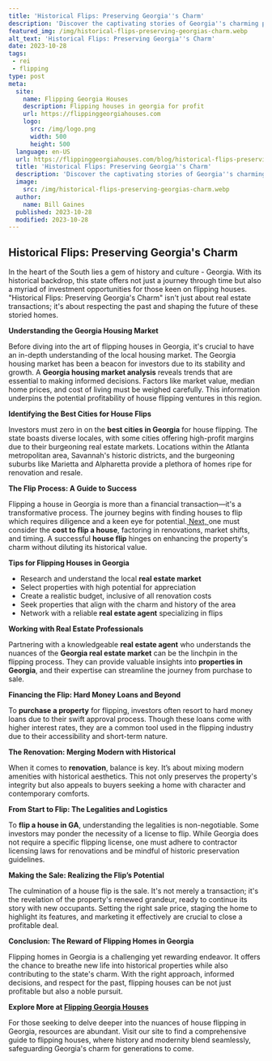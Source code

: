 ```yaml
---
title: 'Historical Flips: Preserving Georgia''s Charm'
description: 'Discover the captivating stories of Georgia''s charming past as Historical Flips showcases the preservation of its rich heritage. Curious minds welcome!'
featured_img: /img/historical-flips-preserving-georgias-charm.webp
alt_text: 'Historical Flips: Preserving Georgia''s Charm'
date: 2023-10-28
tags:
 - rei
 - flipping
type: post
meta:
  site:
    name: Flipping Georgia Houses
    description: Flipping houses in georgia for profit
    url: https://flippinggeorgiahouses.com
    logo:
      src: /img/logo.png
      width: 500
      height: 500
  language: en-US
  url: https://flippinggeorgiahouses.com/blog/historical-flips-preserving-georgias-charm
  title: 'Historical Flips: Preserving Georgia''s Charm'
  description: 'Discover the captivating stories of Georgia''s charming past as Historical Flips showcases the preservation of its rich heritage. Curious minds welcome!'
  image:
    src: /img/historical-flips-preserving-georgias-charm.webp
  author:
    name: Bill Gaines
  published: 2023-10-28
  modified: 2023-10-28
---
```



## Historical Flips: Preserving Georgia's Charm

In the heart of the South lies a gem of history and culture - Georgia. With its historical backdrop, this state offers not just a journey through time but also a myriad of investment opportunities for those keen on flipping houses. "Historical Flips: Preserving Georgia's Charm" isn't just about real estate transactions; it's about respecting the past and shaping the future of these storied homes.

**Understanding the Georgia Housing Market**

Before diving into the art of flipping houses in Georgia, it's crucial to have an in-depth understanding of the local housing market. The Georgia housing market has been a beacon for investors due to its stability and growth. A **Georgia housing market analysis** reveals trends that are essential to making informed decisions. Factors like market value, median home prices, and cost of living must be weighed carefully. This information underpins the potential profitability of house flipping ventures in this region.

**Identifying the Best Cities for House Flips**

Investors must zero in on the **best cities in Georgia** for house flipping. The state boasts diverse locales, with some cities offering high-profit margins due to their burgeoning real estate markets. Locations within the Atlanta metropolitan area, Savannah's historic districts, and the burgeoning suburbs like Marietta and Alpharetta provide a plethora of homes ripe for renovation and resale. 

**The Flip Process: A Guide to Success**

Flipping a house in Georgia is more than a financial transaction—it's a transformative process. The journey begins with finding houses to flip which requires diligence and a keen eye for potential.[  Next,  ](https://flippinggeorgiahouses.com/blog/tech-tools-for-efficient-house-flipping-in-georgia)one must consider the **cost to flip a house**, factoring in renovations, market shifts, and timing. A successful **house flip** hinges on enhancing the property's charm without diluting its historical value.

**Tips for Flipping Houses in Georgia**
  - Research and understand the local **real estate market**
  - Select properties with high potential for appreciation
  - Create a realistic budget, inclusive of all renovation costs
  - Seek properties that align with the charm and history of the area
  - Network with a reliable **real estate agent** specializing in flips

**Working with Real Estate Professionals**

Partnering with a knowledgeable **real estate agent** who understands the nuances of the **Georgia real estate market** can be the linchpin in the flipping process. They can provide valuable insights into **properties in Georgia**, and their expertise can streamline the journey from purchase to sale.

**Financing the Flip: Hard Money Loans and Beyond**

To **purchase a property** for flipping, investors often resort to hard money loans due to their swift approval process. Though these loans come with higher interest rates, they are a common tool used in the flipping industry due to their accessibility and short-term nature.

**The Renovation: Merging Modern with Historical**

When it comes to **renovation**, balance is key. It’s about mixing modern amenities with historical aesthetics. This not only preserves the property's integrity but also appeals to buyers seeking a home with character and contemporary comforts.

**From Start to Flip: The Legalities and Logistics**

To **flip a house in GA**, understanding the legalities is non-negotiable. Some investors may ponder the necessity of a license to flip. While Georgia does not require a specific flipping license, one must adhere to contractor licensing laws for renovations and be mindful of historic preservation guidelines.

**Making the Sale: Realizing the Flip’s Potential**

The culmination of a house flip is the sale. It's not merely a transaction; it's the revelation of the property's renewed grandeur, ready to continue its story with new occupants. Setting the right sale price, staging the home to highlight its features, and marketing it effectively are crucial to close a profitable deal.

**Conclusion: The Reward of Flipping Homes in Georgia**

Flipping homes in Georgia is a challenging yet rewarding endeavor. It offers the chance to breathe new life into historical properties while also contributing to the state's charm. With the right approach, informed decisions, and respect for the past, flipping houses can be not just profitable but also a noble pursuit.

**Explore More at [Flipping Georgia Houses](https://flippinggeorgiahouses.com)**

For those seeking to delve deeper into the nuances of house flipping in Georgia, resources are abundant. Visit our site to find a comprehensive guide to flipping houses, where history and modernity blend seamlessly, safeguarding Georgia's charm for generations to come.